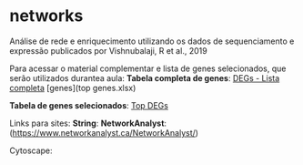 # networks

Análise de rede e enriquecimento utilizando os dados de sequenciamento e expressão publicados por Vishnubalaji, R et al., 2019

Para acessar o material complementar e lista de genes selecionados, que serão utilizados durantea aula:
**Tabela completa de genes**: [DEGs - Lista completa](https://github.com/gabrep/networks/raw/refs/heads/main/DEGs%20full%20list.XLSX)
[genes](top genes.xlsx)

**Tabela de genes selecionados**: [Top DEGs](https://github.com/gabrep/networks/raw/refs/heads/main/top%20genes.xlsx)


Links para sites:
**String**:
**NetworkAnalyst**: (https://www.networkanalyst.ca/NetworkAnalyst/)

Cytoscape:
